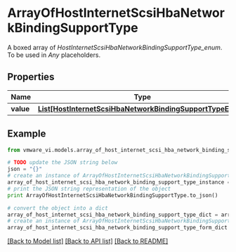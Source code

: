 # ArrayOfHostInternetScsiHbaNetworkBindingSupportType

A boxed array of *HostInternetScsiHbaNetworkBindingSupportType_enum*. To be used in *Any* placeholders. 

## Properties
Name | Type | Description | Notes
------------ | ------------- | ------------- | -------------
**value** | [**List[HostInternetScsiHbaNetworkBindingSupportTypeEnum]**](HostInternetScsiHbaNetworkBindingSupportTypeEnum.md) |  | 

## Example

```python
from vmware_vi.models.array_of_host_internet_scsi_hba_network_binding_support_type import ArrayOfHostInternetScsiHbaNetworkBindingSupportType

# TODO update the JSON string below
json = "{}"
# create an instance of ArrayOfHostInternetScsiHbaNetworkBindingSupportType from a JSON string
array_of_host_internet_scsi_hba_network_binding_support_type_instance = ArrayOfHostInternetScsiHbaNetworkBindingSupportType.from_json(json)
# print the JSON string representation of the object
print ArrayOfHostInternetScsiHbaNetworkBindingSupportType.to_json()

# convert the object into a dict
array_of_host_internet_scsi_hba_network_binding_support_type_dict = array_of_host_internet_scsi_hba_network_binding_support_type_instance.to_dict()
# create an instance of ArrayOfHostInternetScsiHbaNetworkBindingSupportType from a dict
array_of_host_internet_scsi_hba_network_binding_support_type_form_dict = array_of_host_internet_scsi_hba_network_binding_support_type.from_dict(array_of_host_internet_scsi_hba_network_binding_support_type_dict)
```
[[Back to Model list]](../README.md#documentation-for-models) [[Back to API list]](../README.md#documentation-for-api-endpoints) [[Back to README]](../README.md)


